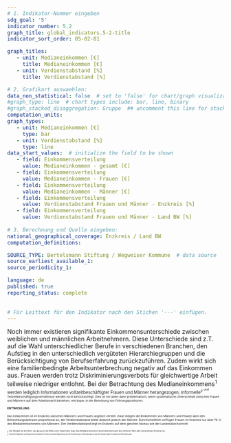 ```yaml
---
# 1. Indikator-Nummer eingeben 
sdg_goal: '5'
indicator_number: 5.2
graph_title: global_indicators.5-2-title
indicator_sort_order: 05-02-01

graph_titles:
   - unit: Medianeinkommen [€]
     title: Medianeinkommen [€]
   - unit: Verdienstabstand [%]
     title: Verdienstabstand [%]

# 2. Grafikart auswaehlen: 
data_non_statistical: false  # set to 'false' for chart/graph visualization 
#graph_type: line  # chart types include: bar, line, binary 
#graph_stacked_disaggregation: Gruppe  ## uncomment this line for stacked bars. eplace 'Geschlecht' with the field of aggregation. 
computation_units: 
graph_types:
   - unit: Medianeinkommen [€]
     type: bar
   - unit: Verdienstabstand [%]
     type: line
data_start_values:  # initialize the field to be shown  
   - field: Einkommensverteilung
     value: Medianeinkommen - gesamt [€]
   - field: Einkommensverteilung
     value: Medianeinkommen - Frauen [€]
   - field: Einkommensverteilung
     value: Medianeinkommen - Männer [€]
   - field: Einkommensverteilung
     value: Verdienstabstand Frauen und Männer - Enzkreis [%]
   - field: Einkommensverteilung
     value: Verdienstabstand Frauen und Männer - Land BW [%]
  
# 3. Berechnung und Quelle eingeben: 
national_geographical_coverage: Enzkreis / Land BW
computation_definitions: 

SOURCE_TYPE: Bertelsmann Stiftung / Wegweiser Kommune  # data source  
source_earliest_available_1: 
source_periodicity_1: 

language: de   
published: true 
reporting_status: complete
 
 
# Für Leittext für den Indikator nach den Stichen '---' einfügen. 
---
```

Noch immer existieren signifikante Einkommensunterschiede zwischen weiblichen und männlichen Arbeitnehmern. Diese Unterschiede sind z.T. auf die Wahl unterschiedlicher Berufe in verschiedenen Branchen, den Aufstieg in den unterschiedlich vergüteten Hierarchiegruppen und die Berücksichtigung von Berufserfahrung zurückzuführen. Zudem wirkt sich eine familienbedingte Arbeitsunterbrechung negativ auf das Einkommen aus. Frauen werden trotz Diskriminierungsverbots für gleichwertige Arbeit teilweise niedriger entlohnt. Bei der Betrachtung des Medianeinkommens<sup>1<sup> werden lediglich Informationen vollzeitbeschäftigter Frauen und Männer herangezogen; informelle<sup>2<sup> und Teilzeitbeschäftigungsverhältnisse werden nicht berücksichtigt. Dies ist vor allem dann problematisch, wenn systematische Unterschiede zwischen Frauen und Männern auf dem Arbeitsmarkt bestehen, wie bspw. in der Besetzung von Führungspositionen. <br>
<br>
**ENTWICKLUNG** <br>
<br>
Das Einkommen ist im Enzkreis zwischen Männern und Frauen ungleich verteilt. Zwar steigen die Einkommen von Männern und Frauen über den Betrachtungszeitraum proportional an, der Verdienstabstand bleibt dadurch jedoch der Gleiche. Durchschnittlich verfügen Frauen im Enzkreis nur über 76 % des Medianeinkommens von Männern. Der Verdienstabstand liegt im Enzkreis auf dem gleichen Niveau wie der Landesdurchschnitt. <br>
<br>
<sup>1<sup>: Der Median ist der Wert, der genau in der Mitte einer Datenreihe liegt. Das Medianeinkommen beschreibt demnach den mittleren Wert aller betrachteten Einkommen. <br>
<sup>2<sup>: Informelle Tätigkeiten unterliegen keinem staatlichen Schutz und keiner Registrierung wie die Durchführung von Kleinreparaturen oder der Verkauf eigener Produkte und Dienstleistungen.
